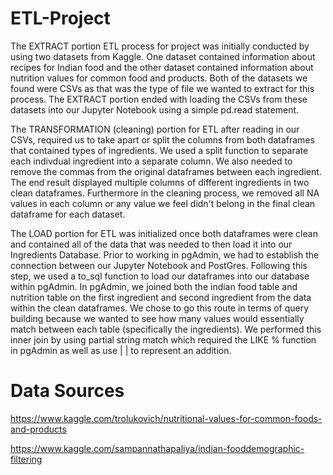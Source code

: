 # ETL-Project

The EXTRACT portion ETL process for project was initially conducted by using two datasets from Kaggle. One dataset contained information about recipes for Indian food and the other dataset contained information about nutrition values for common food and products. Both of the datasets we found were CSVs as that was the type of file we wanted to extract for this process. The EXTRACT portion ended with loading the CSVs from these datasets into our Jupyter Notebook using a simple pd.read statement.

The TRANSFORMATION (cleaning) portion for ETL after reading in our CSVs, required us to take apart or split the columns from both dataframes that contained types of ingredients. We used a split function to separate each indivdual ingredient into a separate column. We also needed to remove the commas from the original dataframes between each ingredient. The end result displayed multiple columns of different ingredients in two clean dataframes. Furthermore in the cleaning process, we removed all NA values in each column or any value we feel didn't belong in the final clean dataframe for each dataset. 

The LOAD portion for ETL was initialized once both dataframes were clean and contained all of the data that was needed to then load it into our Ingredients Database. Prior to working in pgAdmin, we had to establish the connection between our Jupyter Notebook and PostGres. Following this step, we used a to_sql function to load our dataframes into our database within pgAdmin. In pgAdmin, we joined both the indian food table and nutrition table on the first ingredient and second ingredient from the data within the clean dataframes. We chose to go this route in terms of query building because we wanted to see how many values would essentially match between each table (specifically the ingredients). We performed this inner join by using partial string match which required the LIKE % function in pgAdmin as well as use | | to represent an addition. 

# Data Sources

https://www.kaggle.com/trolukovich/nutritional-values-for-common-foods-and-products

https://www.kaggle.com/sampannathapaliya/indian-fooddemographic-filtering
